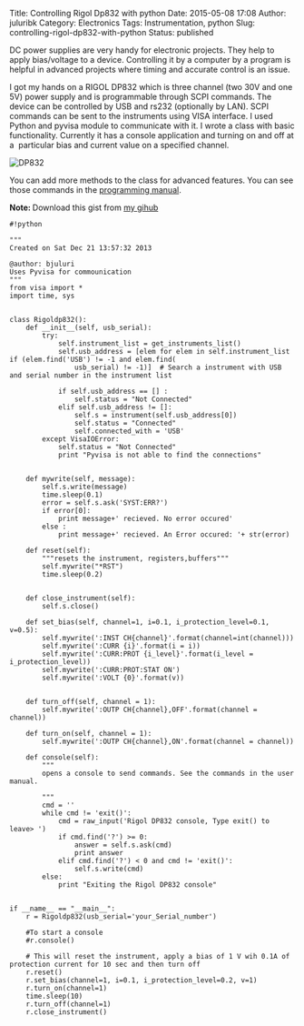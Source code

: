 Title: Controlling Rigol Dp832 with python
Date: 2015-05-08 17:08
Author: juluribk
Category: Electronics
Tags: Instrumentation, python
Slug: controlling-rigol-dp832-with-python
Status: published

DC power supplies are very handy for electronic projects. They help to apply bias/voltage to a device. Controlling it by a computer by a program is helpful in advanced projects where timing and accurate control is an issue. 

I got my hands on a RIGOL DP832 which is three channel (two 30V and one 5V) power supply and is programmable through SCPI commands. The device can be controlled by USB and rs232 (optionally by LAN). SCPI commands can be sent to the instruments using VISA interface. I used Python and pyvisa module to communicate with it. I wrote a class with basic functionality. Currently it has a console application and turning on and off at a  particular bias and current value on a specified channel.

![]({filename}/images/DP832.jpg "DP832")

You can add more methods to the class for advanced features. You can see those commands in the [programming manual](http://www.batronix.com/pdf/Rigol/ProgrammingGuide/DP800_ProgrammingGuide_EN.pdf).

<div class = "alert alert-primary">
<strong> Note: </strong> Download this gist from <a href = "https://gist.github.com/plasmon360/3204dc28deddeefe42d5"> my gihub </a>
</div>
   
    #!python 
    
    """
    Created on Sat Dec 21 13:57:32 2013
    
    @author: bjuluri
    Uses Pyvisa for commounication
    """
    from visa import *
    import time, sys
    
    
    class Rigoldp832():
        def __init__(self, usb_serial):
            try:
                self.instrument_list = get_instruments_list()
                self.usb_address = [elem for elem in self.instrument_list if (elem.find('USB') != -1 and elem.find(
                    usb_serial) != -1)]  # Search a instrument with USB and serial number in the instrument list
    
                if self.usb_address == [] :
                    self.status = "Not Connected"
                elif self.usb_address != []:
                    self.s = instrument(self.usb_address[0])
                    self.status = "Connected"
                    self.connected_with = 'USB'
            except VisaIOError:
                self.status = "Not Connected"
                print "Pyvisa is not able to find the connections"
    
    
        def mywrite(self, message):
            self.s.write(message)
            time.sleep(0.1)
            error = self.s.ask('SYST:ERR?')
            if error[0]:
                print message+' recieved. No error occured'
            else :
                print message+' recieved. An Error occured: '+ str(error)
    
        def reset(self):
            """resets the instrument, registers,buffers"""
            self.mywrite("*RST")
            time.sleep(0.2)
    
    
        def close_instrument(self):
            self.s.close()
    
        def set_bias(self, channel=1, i=0.1, i_protection_level=0.1, v=0.5):
            self.mywrite(':INST CH{channel}'.format(channel=int(channel)))
            self.mywrite(':CURR {i}'.format(i = i))
            self.mywrite(':CURR:PROT {i_level}'.format(i_level = i_protection_level))
            self.mywrite(':CURR:PROT:STAT ON')
            self.mywrite(':VOLT {0}'.format(v))
    
    
        def turn_off(self, channel = 1):
            self.mywrite(':OUTP CH{channel},OFF'.format(channel = channel))
    
        def turn_on(self, channel = 1):
            self.mywrite(':OUTP CH{channel},ON'.format(channel = channel))
    
        def console(self):
            """
            opens a console to send commands. See the commands in the user manual.
    
            """
            cmd = ''
            while cmd != 'exit()':
                cmd = raw_input('Rigol DP832 console, Type exit() to leave> ')
                if cmd.find('?') >= 0:
                    answer = self.s.ask(cmd)
                    print answer
                elif cmd.find('?') < 0 and cmd != 'exit()':
                    self.s.write(cmd)
            else:
                print "Exiting the Rigol DP832 console"
    
    
    if __name__ == "__main__":
        r = Rigoldp832(usb_serial='your_Serial_number')
        
    	#To start a console
    	#r.console()
        
    	# This will reset the instrument, apply a bias of 1 V wih 0.1A of protection current for 10 sec and then turn off
        r.reset()
        r.set_bias(channel=1, i=0.1, i_protection_level=0.2, v=1)
        r.turn_on(channel=1)
        time.sleep(10)
        r.turn_off(channel=1)
        r.close_instrument()

 
